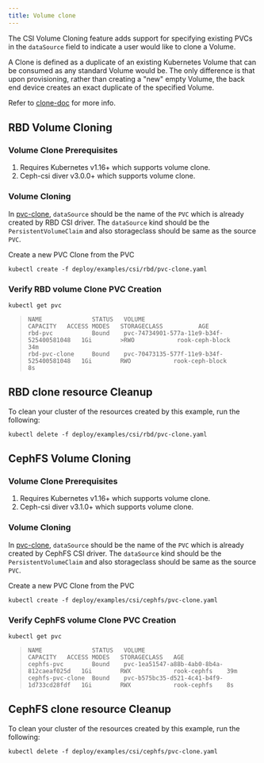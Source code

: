 ```yaml
---
title: Volume clone
---
```


The CSI Volume Cloning feature adds support for specifying existing PVCs in the
`dataSource` field to indicate a user would like to clone a Volume.

A Clone is defined as a duplicate of an existing Kubernetes Volume that can be
consumed as any standard Volume would be. The only difference is that upon
provisioning, rather than creating a "new" empty Volume, the back end device
creates an exact duplicate of the specified Volume.

Refer to [clone-doc](https://kubernetes.io/docs/concepts/storage/volume-pvc-datasource/)
for more info.

## RBD Volume Cloning

### Volume Clone Prerequisites

 1. Requires Kubernetes v1.16+ which supports volume clone.
 2. Ceph-csi diver v3.0.0+ which supports volume clone.

### Volume Cloning

In
[pvc-clone](https://github.com/rook/rook/tree/master/deploy/examples/csi/rbd/pvc-clone.yaml),
`dataSource` should be the name of the `PVC` which is already created by RBD
CSI driver. The `dataSource` kind should be the `PersistentVolumeClaim` and also storageclass
should be same as the source `PVC`.

Create a new PVC Clone from the PVC

```console
kubectl create -f deploy/examples/csi/rbd/pvc-clone.yaml
```

### Verify RBD volume Clone PVC Creation

```console
kubectl get pvc
```

>```
>NAME              STATUS   VOLUME                                     CAPACITY   ACCESS MODES   STORAGECLASS          AGE
>rbd-pvc           Bound    pvc-74734901-577a-11e9-b34f-525400581048   1Gi        >RWO            rook-ceph-block       34m
>rbd-pvc-clone     Bound    pvc-70473135-577f-11e9-b34f-525400581048   1Gi        RWO            rook-ceph-block       8s
>```

## RBD clone resource Cleanup

To clean your cluster of the resources created by this example, run the following:

```console
kubectl delete -f deploy/examples/csi/rbd/pvc-clone.yaml
```

## CephFS Volume Cloning

### Volume Clone Prerequisites

 1. Requires Kubernetes v1.16+ which supports volume clone.
 2. Ceph-csi diver v3.1.0+ which supports volume clone.

### Volume Cloning

In
[pvc-clone](https://github.com/rook/rook/tree/master/deploy/examples/csi/cephfs/pvc-clone.yaml),
`dataSource` should be the name of the `PVC` which is already created by CephFS
CSI driver. The `dataSource` kind should be the `PersistentVolumeClaim` and also storageclass
should be same as the source `PVC`.

Create a new PVC Clone from the PVC

```console
kubectl create -f deploy/examples/csi/cephfs/pvc-clone.yaml
```

### Verify CephFS volume Clone PVC Creation

```console
kubectl get pvc
```

>```
>NAME              STATUS   VOLUME                                     CAPACITY   ACCESS MODES   STORAGECLASS   AGE
>cephfs-pvc        Bound    pvc-1ea51547-a88b-4ab0-8b4a-812caeaf025d   1Gi        RWX            rook-cephfs    39m
>cephfs-pvc-clone  Bound    pvc-b575bc35-d521-4c41-b4f9-1d733cd28fdf   1Gi        RWX            rook-cephfs    8s
>```

## CephFS clone resource Cleanup

To clean your cluster of the resources created by this example, run the following:

```console
kubectl delete -f deploy/examples/csi/cephfs/pvc-clone.yaml
```
